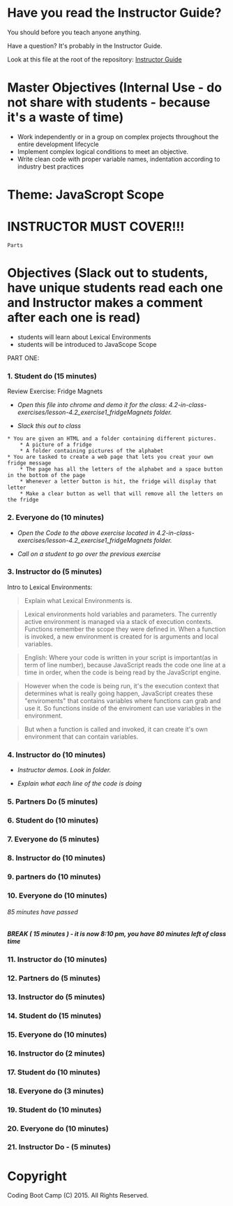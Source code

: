 # Have you read the Instructor Guide?

You should before you teach anyone anything.

Have a question? It's probably in the Instructor Guide.

Look at this file at the root of the repository:
[Instructor Guide](https://github.com/RutgersCodingBootcamp/All-Lesson-Plans/blob/master/instructor_guide)

# Master Objectives (Internal Use - do not share with students - because it's a waste of time)

* Work independently or in a group on complex projects throughout the entire development lifecycle
* Implement complex logical conditions to meet an objective.
* Write clean code with proper variable names, indentation according to industry best practices

# Theme: JavaScropt Scope

# INSTRUCTOR MUST COVER!!!

```
Parts 
```

# Objectives (Slack out to students, have unique students read each one and Instructor makes a comment after each one is read)

* students will learn about Lexical Environments
* students will be introduced to JavaScope Scope 

PART ONE:

### 1. Student do (15 minutes)
Review Exercise: Fridge Magnets

* *Open this file into chrome and demo it for the class: 4.2-in-class-exercises/lesson-4.2_exercise1_fridgeMagnets folder.*

* *Slack this out to class*

```
* You are given an HTML and a folder containing different pictures.
	* A picture of a fridge
	* A folder containing pictures of the alphabet
* You are tasked to create a web page that lets you creat your own fridge message
	* The page has all the letters of the alphabet and a space button in the bottom of the page
	* Whenever a letter button is hit, the fridge will display that letter
	* Make a clear button as well that will remove all the letters on the fridge
```

### 2. Everyone do (10 minutes)

* *Open the Code to the above exercise located in 4.2-in-class-exercises/lesson-4.2_exercise1_fridgeMagnets folder.*

* *Call on a student to go over the previous exercise*

### 3. Instructor do (5 minutes)
Intro to Lexical Environments:

> Explain what Lexical Environments is.

> Lexical environments hold variables and parameters. The currently active environment is managed via a stack of execution contexts.
> Functions remember the scope they were defined in. 
> When a function is invoked, a new environment is created for is arguments and local variables. 

> English: Where your code is written in your script is important(as in term of line number), because JavaScript reads the code one line at a time in order, when the code is being read by the JavaScript engine. 

> However when the code is being run, it's the execution context that determines what is really going happen, JavaScript creates these "enviroments" that contains variables where functions can grab and use it. So functions inside of the enviroment can use variables in the environment.

> But when a function is called and invoked, it can create it's own environment that can contain variables.

### 4. Instructor do (10 minutes)

* *Instructor demos. Look in  folder.*

* *Explain what each line of the code is doing*

### 5. Partners Do (5 minutes)


### 6. Student do (10 minutes)


### 7. Everyone do (5 minutes)


### 8. Instructor do (10 minutes)


### 9. partners do (10 minutes)


### 10. Everyone do (10 minutes)


###### 85 minutes have passed

##### BREAK ( 15 minutes ) - it is now 8:10 pm, you have 80 minutes left of class time

### 11. Instructor do (10 minutes)


### 12. Partners do (5 minutes)


### 13. Instructor do (5 minutes)


### 14. Student do (15 minutes)


### 15. Everyone do (10 minutes)


### 16. Instructor do (2 minutes)


### 17. Student do (10 minutes)


### 18. Everyone do (3 minutes)


### 19. Student do (10 minutes)


### 20. Everyone do (10 minutes)


### 21. Instructor Do - (5 minutes)



# Copyright
Coding Boot Camp (C) 2015. All Rights Reserved.